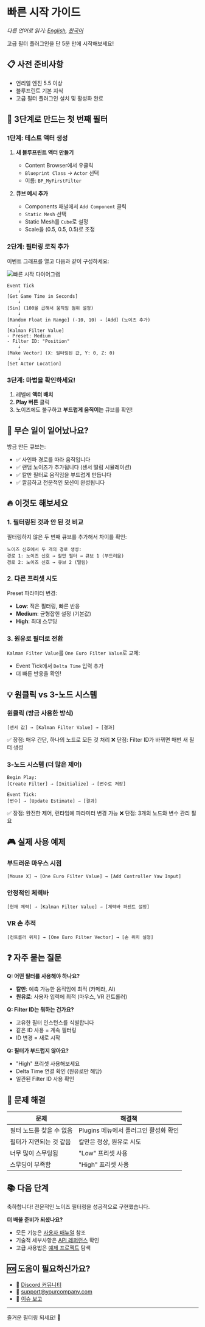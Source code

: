 # 빠른 시작 가이드

*다른 언어로 읽기: [English](QuickStart.md), [한국어](QuickStart_KR.md)*

고급 필터 플러그인을 단 5분 만에 시작해보세요!

## 📋 사전 준비사항

- 언리얼 엔진 5.5 이상
- 블루프린트 기본 지식
- 고급 필터 플러그인 설치 및 활성화 완료

## 🚀 3단계로 만드는 첫 번째 필터

### 1단계: 테스트 액터 생성

1. **새 블루프린트 액터 만들기**
   - Content Browser에서 우클릭
   - `Blueprint Class` → `Actor` 선택
   - 이름: `BP_MyFirstFilter`

2. **큐브 메시 추가**
   - Components 패널에서 `Add Component` 클릭
   - `Static Mesh` 선택
   - Static Mesh를 `Cube`로 설정
   - Scale을 (0.5, 0.5, 0.5)로 조정

### 2단계: 필터링 로직 추가

이벤트 그래프를 열고 다음과 같이 구성하세요:

![빠른 시작 다이어그램](images/quickstart_diagram.png)

```blueprint
Event Tick
    ↓
[Get Game Time in Seconds]
    ↓
[Sin] (100을 곱해서 움직임 범위 설정)
    ↓
[Random Float in Range] (-10, 10) → [Add] (노이즈 추가)
    ↓
[Kalman Filter Value]
- Preset: Medium
- Filter ID: "Position"
    ↓
[Make Vector] (X: 필터링된 값, Y: 0, Z: 0)
    ↓
[Set Actor Location]
```

### 3단계: 마법을 확인하세요!

1. 레벨에 **액터 배치**
2. **Play 버튼** 클릭
3. 노이즈에도 불구하고 **부드럽게 움직이는** 큐브를 확인!

## 🎯 무슨 일이 일어났나요?

방금 만든 큐브는:
- ✅ 사인파 경로를 따라 움직입니다
- ✅ 랜덤 노이즈가 추가됩니다 (센서 떨림 시뮬레이션)
- ✅ 칼만 필터로 움직임을 부드럽게 만듭니다
- ✅ 깔끔하고 전문적인 모션이 완성됩니다

## 🔥 이것도 해보세요

### 1. 필터링된 것과 안 된 것 비교

필터링하지 않은 두 번째 큐브를 추가해서 차이를 확인:

```blueprint
노이즈 신호에서 두 개의 경로 생성:
경로 1: 노이즈 신호 → 칼만 필터 → 큐브 1 (부드러움)
경로 2: 노이즈 신호 → 큐브 2 (떨림)
```

### 2. 다른 프리셋 시도

Preset 파라미터 변경:
- **Low**: 적은 필터링, 빠른 반응
- **Medium**: 균형잡힌 설정 (기본값)
- **High**: 최대 스무딩

### 3. 원유로 필터로 전환

`Kalman Filter Value`를 `One Euro Filter Value`로 교체:
- Event Tick에서 `Delta Time` 입력 추가
- 더 빠른 반응을 확인!

## 💡 원클릭 vs 3-노드 시스템

### 원클릭 (방금 사용한 방식)
```blueprint
[센서 값] → [Kalman Filter Value] → [결과]
```
✅ 장점: 매우 간단, 하나의 노드로 모든 것 처리
❌ 단점: Filter ID가 바뀌면 매번 새 필터 생성

### 3-노드 시스템 (더 많은 제어)
```blueprint
Begin Play:
[Create Filter] → [Initialize] → [변수로 저장]

Event Tick:
[변수] → [Update Estimate] → [결과]
```
✅ 장점: 완전한 제어, 런타임에 파라미터 변경 가능
❌ 단점: 3개의 노드와 변수 관리 필요

## 🎮 실제 사용 예제

### 부드러운 마우스 시점
```blueprint
[Mouse X] → [One Euro Filter Value] → [Add Controller Yaw Input]
```

### 안정적인 체력바
```blueprint
[현재 체력] → [Kalman Filter Value] → [체력바 퍼센트 설정]
```

### VR 손 추적
```blueprint
[컨트롤러 위치] → [One Euro Filter Vector] → [손 위치 설정]
```

## ❓ 자주 묻는 질문

**Q: 어떤 필터를 사용해야 하나요?**
- **칼만**: 예측 가능한 움직임에 최적 (카메라, AI)
- **원유로**: 사용자 입력에 최적 (마우스, VR 컨트롤러)

**Q: Filter ID는 뭐하는 건가요?**
- 고유한 필터 인스턴스를 식별합니다
- 같은 ID 사용 = 계속 필터링
- ID 변경 = 새로 시작

**Q: 필터가 부드럽지 않아요?**
- "High" 프리셋 사용해보세요
- Delta Time 연결 확인 (원유로만 해당)
- 일관된 Filter ID 사용 확인

## 🚨 문제 해결

| 문제 | 해결책 |
|------|--------|
| 필터 노드를 찾을 수 없음 | Plugins 메뉴에서 플러그인 활성화 확인 |
| 필터가 지연되는 것 같음 | 칼만은 정상, 원유로 시도 |
| 너무 많이 스무딩됨 | "Low" 프리셋 사용 |
| 스무딩이 부족함 | "High" 프리셋 사용 |

## 📚 다음 단계

축하합니다! 전문적인 노이즈 필터링을 성공적으로 구현했습니다.

**더 배울 준비가 되셨나요?**
- 모든 기능은 [사용자 매뉴얼](UserManual_KR.md) 참조
- 기술적 세부사항은 [API 레퍼런스](APIReference_KR.md) 확인
- 고급 사용법은 [예제 프로젝트](Examples_KR.md) 탐색

## 🆘 도움이 필요하신가요?

- 💬 [Discord 커뮤니티](https://discord.gg/yourserver)
- 📧 support@yourcompany.com
- 🐛 [이슈 보고](https://github.com/yourusername/AdvancedFilters/issues)

---

즐거운 필터링 되세요! 🎉